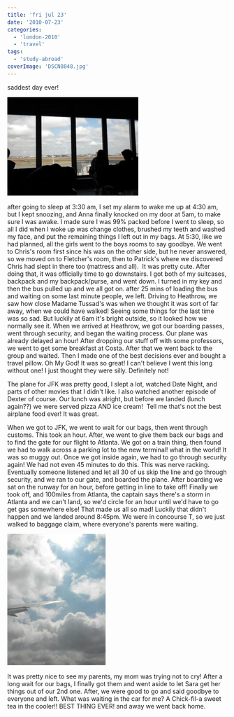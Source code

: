 ```yaml
---
title: 'fri jul 23'
date: '2010-07-23'
categories:
  - 'london-2010'
  - 'travel'
tags:
  - 'study-abroad'
coverImage: 'DSCN8048.jpg'
---
```


saddest day ever!

[![](images/DSCN8048-300x225.jpg)](https://blog.kaleighscruggs.com/wp-content/uploads/2010/07/DSCN8048.jpg)

after going to sleep at 3:30 am, I set my alarm to wake me up at 4:30 am, but I kept snoozing, and Anna finally knocked on my door at 5am, to make sure I was awake. I made sure I was 99% packed before I went to sleep, so all I did when I woke up was change clothes, brushed my teeth and washed my face, and put the remaining things I left out in my bags. At 5:30, like we had planned, all the girls went to the boys rooms to say goodbye. We went to Chris's room first since his was on the other side, but he never answered, so we moved on to Fletcher's room, then to Patrick's where we discovered Chris had slept in there too (mattress and all).  It was pretty cute. After doing that, it was officially time to go downstairs. I got both of my suitcases, backpack and my backpack/purse, and went down. I turned in my key and then the bus pulled up and we all got on. after 25 mins of loading the bus and waiting on some last minute people, we left. Driving to Heathrow, we saw how close Madame Tussad's was when we thought it was sort of far away, when we could have walked! Seeing some things for the last time was so sad. But luckily at 6am it's bright outside, so it looked how we normally see it. When we arrived at Heathrow, we got our boarding passes, went through security, and began the waiting process. Our plane was already delayed an hour! After dropping our stuff off with some professors, we went to get some breakfast at Costa. After that we went back to the group and waited. Then I made one of the best decisions ever and bought a travel pillow. Oh My God! It was so great! I can't believe I went this long without one! I just thought they were silly. Definitely not!

The plane for JFK was pretty good, I slept a lot, watched Date Night, and parts of other movies that I didn't like. I also watched another episode of Dexter of course. Our lunch was alright, but before we landed (lunch again??) we were served pizza AND ice cream!  Tell me that's not the best airplane food ever! It was great.

When we got to JFK, we went to wait for our bags, then went through customs. This took an hour. After, we went to give them back our bags and to find the gate for our flight to Atlanta. We got on a train thing, then found we had to walk across a parking lot to the new terminal! what in the world! It was so muggy out. Once we got inside again, we had to go through security again! We had not even 45 minutes to do this. This was nerve racking. Eventually someone listened and let all 30 of us skip the line and go through security, and we ran to our gate, and boarded the plane. After boarding we sat on the runway for an hour, before getting in line to take off! Finally we took off, and 100miles from Atlanta, the captain says there's a storm in Atlanta and we can't land, so we'd circle for an hour until we'd have to go get gas somewhere else! That made us all so mad! Luckily that didn't happen and we landed around 8:45pm. We were in concourse T, so we just walked to baggage claim, where everyone's parents were waiting.

[![](images/DSCN8058-225x300.jpg)](https://blog.kaleighscruggs.com/wp-content/uploads/2010/07/DSCN8058.jpg)

It was pretty nice to see my parents, my mom was trying not to cry! After a long wait for our bags, I finally got them and went aside to let Sara get her things out of our 2nd one. After, we were good to go and said goodbye to everyone and left. What was waiting in the car for me? A Chick-fil-a sweet tea in the cooler!! BEST THING EVER! and away we went back home.
